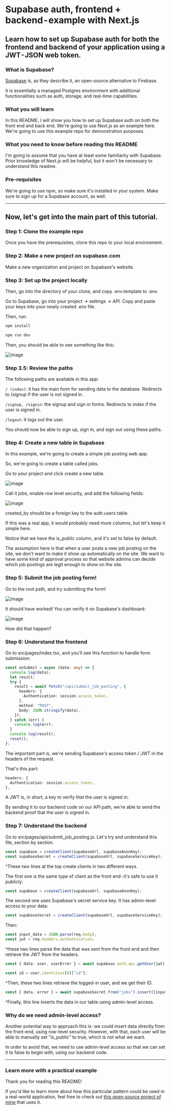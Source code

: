 # Supabase auth, frontend + backend - example with Next.js

## Learn how to set up Supabase auth for both the frontend and backend of your application using a JWT - JSON web token.

### What is Supabase?

[Supabase](https://supabase.com/) is, as they describe it, an open-source alternative to Firebase.

It is essentially a managed Postgres environment with additional functionalities such as auth, storage, and real-time capabilities.

### What you will learn

In this README, I will show you how to set up Supabase auth on both the front end and back end. We're going to use Next.js as an example here. We're going to use this example repo for demonstration purposes.

### What you need to know before reading this README

I'm going to assume that you have at least some familiarity with Supabase. Prior knowledge of Next.js will be helpful, but it won't be necessary to understand this readme.

### Pre-requisites

We're going to use npm, so make sure it's installed in your system. Make sure to sign up for a Supabase account, as well.

---

## Now, let's get into the main part of this tutorial.

### Step 1: Clone the example repo

Once you have the prerequisites, clone this repo to your local environment.

### Step 2: Make a new project on supabase.com

Make a new organization and project on Supabase's website.

### Step 3: Set up the project locally

Then, go into the directory of your clone, and copy .env.template to .env.

Go to Supabase, go into your project -> settings -> API. Copy and paste your keys into your newly created .env file.

Then, run:

```bash
npm install

npm run dev
```

Then, you should be able to see something like this:

![image](https://user-images.githubusercontent.com/1811651/187799682-9a34eb92-4831-4700-97f9-7285642c6277.png)

### Step 3.5: Review the paths

The following paths are available in this app:

`/ (index)`: it has the main form for sending data to the database. Redirects to /signup if the user is not signed in.

`/signup, /signin`: the signup and sign in forms. Redirects to index if the user is signed in.

`/logout`: it logs out the user.

You should now be able to sign up, sign in, and sign out using these paths.

### Step 4: Create a new table in Supabase

In this example, we're going to create a simple job posting web app.

So, we're going to create a table called jobs.

Go to your project and click create a new table.

![image](https://user-images.githubusercontent.com/1811651/187799891-5c9ada86-a98d-4a20-82c6-f91c340c5219.png)

Call it jobs, enable row level security, and add the following fields:

![image](https://user-images.githubusercontent.com/1811651/187799919-d0b29a20-e11e-442f-8582-ddfa24e10d37.png)

created_by should be a foreign key to the auth.users table.

If this was a real app, it would probably need more columns, but let's keep it simple here.

Notice that we have the is_public column, and it's set to false by default.

The assumption here is that when a user posts a new job posting on the site, we don't want to make it show up automatically on the site. We want to have some kind of approval process so that website admins can decide which job postings are legit enough to show on the site.

### Step 5: Submit the job posting form!

Go to the root path, and try submitting the form!

![image](https://user-images.githubusercontent.com/1811651/187799977-21d3f3df-2564-4a40-99d3-1f9ecd39a9fb.png)

It should have worked! You can verify it on Supabase's dashboard:

![image](https://user-images.githubusercontent.com/1811651/187800049-68367e85-db95-4185-8fc2-2baf47ec562f.png)

How did that happen?

### Step 6: Understand the frontend

Go to src/pages/index.tsx, and you'll see this function to handle form submission:

```typescript
const onSubmit = async (data: any) => {
  console.log(data);
  let result;
  try {
    result = await fetch("/api/submit_job_posting", {
      headers: {
        Authentication: session.access_token,
      },
      method: "POST",
      body: JSON.stringify(data),
    });
  } catch (err) {
    console.log(err);
  }
  console.log(result);
  reset();
};
```

The important part is, we're sending Supabase's access token / JWT in the headers of the request.

That's this part:

```typescript
headers: {
  Authentication: session.access_token,
},
```

A JWT is, in short, a key to verify that the user is signed in.

By sending it to our backend code on our API path, we're able to send the backend proof that the user is signed in.

### Step 7: Understand the backend

Go to src/pages/api/submit_job_posting.js. Let's try and understand this file, section by section.

```typescript
const supabase = createClient(supabaseUrl, supabaseAnonKey);
const supabaseSecret = createClient(supabaseUrl, supabaseServiceKey);
```

^These two lines at the top create clients in two different ways.

The first one is the same type of client as the front end - it's safe to use it publicly:

```typescript
const supabase = createClient(supabaseUrl, supabaseAnonKey);
```

The second one uses Supabase's secret service key. It has admin-level access to your data:

```typescript
const supabaseSecret = createClient(supabaseUrl, supabaseServiceKey);
```

Then:

```typescript
const input_data = JSON.parse(req.body);
const jwt = req.headers.authentication;
```

^these two lines parse the data that was sent from the front end and then retrieve the JWT from the headers.

```typescript
const { data: user, userError } = await supabase.auth.api.getUser(jwt);

const id = user.identities[0]["id"];
```

^Then, these two lines retrieve the logged-in user, and we get their ID.

```typescript
const { data, error } = await supabaseSecret.from("jobs").insert([input_data]);
```

^Finally, this line inserts the data in our table using admin-level access.

### Why do we need admin-level access?

Another potential way to approach this is - we could insert data directly from the front-end, using row-level security. However, with that, each user will be able to manually set "is_public" to true, which is not what we want.

In order to avoid that, we need to use admin-level access so that we can set it to false to begin with, using our backend code.

---

### Learn more with a practical example

Thank you for reading this README!

If you'd like to learn more about how this particular pattern could be used in a real-world application, feel free to check out [this open-source project of mine](https://github.com/ykdojo/defaang) that uses it.
